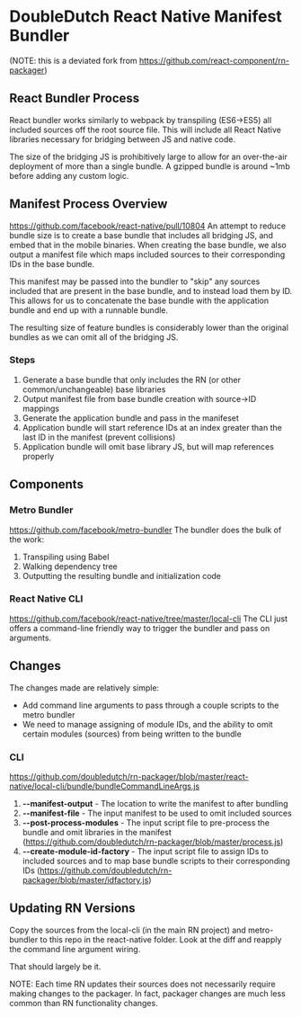 # DoubleDutch React Native Manifest Bundler
(NOTE: this is a deviated fork from https://github.com/react-component/rn-packager)

## React Bundler Process
React bundler works similarly to webpack by transpiling (ES6->ES5) all included sources off the root source file. This will include all React Native libraries necessary for bridging between JS and native code.

The size of the bridging JS is prohibitively large to allow for an over-the-air deployment of more than a single bundle. A gzipped bundle is around ~1mb before adding any custom logic.

## Manifest Process Overview
https://github.com/facebook/react-native/pull/10804
An attempt to reduce bundle size is to create a base bundle that includes all bridging JS, and embed that in the mobile binaries. When creating the base bundle, we also output a manifest file which maps included sources to their corresponding IDs in the base bundle.

This manifest may be passed into the bundler to "skip" any sources included that are present in the base bundle, and to instead load them by ID. This allows for us to concatenate the base bundle with the application bundle and end up with a runnable bundle.

The resulting size of feature bundles is considerably lower than the original bundles as we can omit all of the bridging JS.

### Steps
1. Generate a base bundle that only includes the RN (or other common/unchangeable) base libraries
2. Output manifest file from base bundle creation with source->ID mappings
3. Generate the application bundle and pass in the manifeset
4. Application bundle will start reference IDs at an index greater than the last ID in the manifest (prevent collisions)
5. Application bundle will omit base library JS, but will map references properly

## Components
### Metro Bundler
https://github.com/facebook/metro-bundler
The bundler does the bulk of the work:

1. Transpiling using Babel
2. Walking dependency tree
3. Outputting the resulting bundle and initialization code

### React Native CLI
https://github.com/facebook/react-native/tree/master/local-cli
The CLI just offers a command-line friendly way to trigger the bundler and pass on arguments.

## Changes

The changes made are relatively simple:

* Add command line arguments to pass through a couple scripts to the metro bundler
* We need to manage assigning of module IDs, and the ability to omit certain modules (sources) from being written to the bundle

### CLI
https://github.com/doubledutch/rn-packager/blob/master/react-native/local-cli/bundle/bundleCommandLineArgs.js
1. **--manifest-output** - The location to write the manifest to after bundling
2. **--manifest-file** - The input manifest to be used to omit included sources
3. **--post-process-modules** - The input script file to pre-process the bundle and omit libraries in the manifest (https://github.com/doubledutch/rn-packager/blob/master/process.js)
4. **--create-module-id-factory** - The input script file to assign IDs to included sources and to map base bundle scripts to their corresponding IDs (https://github.com/doubledutch/rn-packager/blob/master/idfactory.js)

## Updating RN Versions
Copy the sources from the local-cli (in the main RN project) and metro-bundler to this repo in the react-native folder. Look at the diff and reapply the command line argument wiring.

That should largely be it.

NOTE: Each time RN updates their sources does not necessarily require making changes to the packager. In fact, packager changes are much less common than RN functionality changes.
